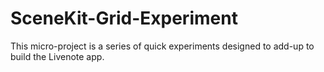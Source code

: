 # SceneKit-Grid-Experiment
This micro-project is a series of quick experiments designed to add-up to build the Livenote app.
